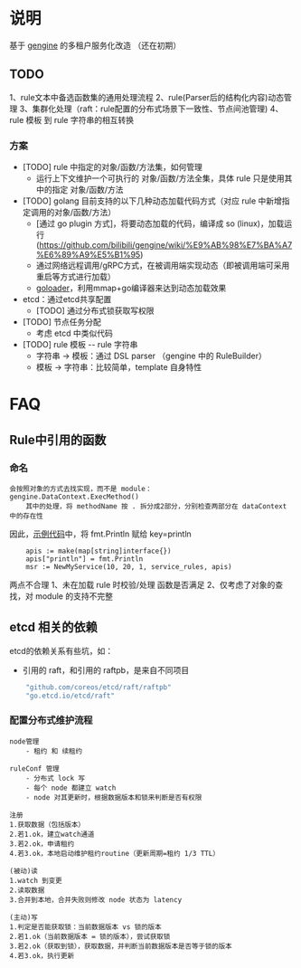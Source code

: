 
# 说明

基于 [gengine](https://github.com/bilibili/gengine) 的多租户服务化改造
（还在初期）

## TODO
1、rule文本中备选函数集的通用处理流程
2、rule(Parser后的结构化内容)动态管理
3、集群化处理（raft：rule配置的分布式场景下一致性、节点间池管理)
4、rule 模板 到 rule 字符串的相互转换


### 方案
- [TODO] rule 中指定的对象/函数/方法集，如何管理
    - 运行上下文维护一个可执行的 对象/函数/方法全集，具体 rule 只是使用其中的指定 对象/函数/方法
- [TODO] golang 目前支持的以下几种动态加载代码方式（对应 rule 中新增指定调用的对象/函数/方法）
    - [通过 go plugin 方式]，将要动态加载的代码，编译成 so (linux)，加载运行(https://github.com/bilibili/gengine/wiki/%E9%AB%98%E7%BA%A7%E6%89%A9%E5%B1%95)
    - 通过网络远程调用/gRPC方式，在被调用端实现动态（即被调用端可采用重启等方式进行加载）
    - [goloader](https://github.com/dearplain/goloader)，利用mmap+go编译器来达到动态加载效果
- etcd：通过etcd共享配置
    - [TODO] 通过分布式锁获取写权限
- [TODO] 节点任务分配
    - 考虑 etcd 中类似代码
- [TODO] rule 模板 -- rule 字符串
    - 字符串 -> 模板：通过 DSL parser （gengine 中的 RuleBuilder）
    - 模板 -> 字符串：比较简单，template 自身特性
    

# FAQ
## Rule中引用的函数
### 命名
```golang
会按照对象的方式去找实现，而不是 module：
gengine.DataContext.ExecMethod()
    其中的处理，将 methodName 按 . 拆分成2部分，分别检查两部分在 dataContext 中的存在性
```

因此，[示例代码](https://github.com/bilibili/gengine/wiki/%E6%9C%80%E4%BD%B3%E5%AE%9E%E8%B7%B5)中，将 fmt.Println 赋给 key=println
```
	apis := make(map[string]interface{})
	apis["println"] = fmt.Println
	msr := NewMyService(10, 20, 1, service_rules, apis)
```

两点不合理
1、未在加载 rule 时校验/处理 函数是否满足
2、仅考虑了对象的查找，对 module 的支持不完整

## etcd 相关的依赖

etcd的依赖关系有些坑，如：
- 引用的 raft，和引用的 raftpb，是来自不同项目 

```go
	"github.com/coreos/etcd/raft/raftpb"
	"go.etcd.io/etcd/raft"
```

### 配置分布式维护流程

```
node管理
    - 租约 和 续租约
    
ruleConf 管理
    - 分布式 lock 写
    - 每个 node 都建立 watch
    - node 对其更新时，根据数据版本和锁来判断是否有权限
  
注册
1.获取数据（包括版本）
2.若1.ok，建立watch通道
3.若2.ok，申请租约
4.若3.ok，本地启动维护租约routine（更新周期=租约 1/3 TTL）
  
(被动)读
1.watch 到变更
2.读取数据
3.合并到本地，合并失败则修改 node 状态为 latency

(主动)写
1.判定是否能获取锁：当前数据版本 vs 锁的版本
2.若1.ok（当前数据版本 = 锁的版本），尝试获取锁
3.若2.ok（获取到锁），获取数据，并判断当前数据版本是否等于锁的版本
4.若3.ok，执行更新

```